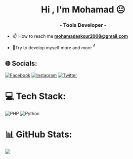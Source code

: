 <h1 align="center">Hi , I'm Mohamad 😐 </h1>
<h3 align="center">- Tools Developer -</h3>

- 📫 How to reach me **mohamadaskour2008@gmail.com**

- 🌿Try to develop myself more and more  **ُُ**


## 🌐 Socials:
[![Facebook](https://img.shields.io/badge/Facebook-%231877F2.svg?logo=Facebook&logoColor=white)](https://facebook.com/m.askozar) [![Instagram](https://img.shields.io/badge/Instagram-%23E4405F.svg?logo=Instagram&logoColor=white)](https://instagram.com/rc.ta) [![Twitter](https://img.shields.io/badge/Twitter-%231DA1F2.svg?logo=Twitter&logoColor=white)](https://twitter.com/f_1pt) 

# 💻 Tech Stack:
![PHP](https://img.shields.io/badge/php-%23777BB4.svg?style=for-the-badge&logo=php&logoColor=white) ![Python](https://img.shields.io/badge/python-3670A0?style=for-the-badge&logo=python&logoColor=ffdd54)
# 📊 GitHub Stats:
![](https://github-readme-stats.vercel.app/api?username=ASKOZAR&theme=dark&hide_border=false&include_all_commits=false&count_private=false)<br/>



<!-- Proudly created with GPRM ( https://gprm.itsvg.in ) -->

